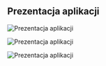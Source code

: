 ## Prezentacja aplikacji

![Prezentacja aplikacji](https://github.com/Nyc3k/seriale/blob/master/assets/gif/jeden.gif)

![Prezentacja aplikacji](https://github.com/Nyc3k/seriale/blob/master/assets/gif/dwa.gif)

![Prezentacja aplikacji](https://github.com/Nyc3k/seriale/blob/master/assets/gif/trzy.gif)
